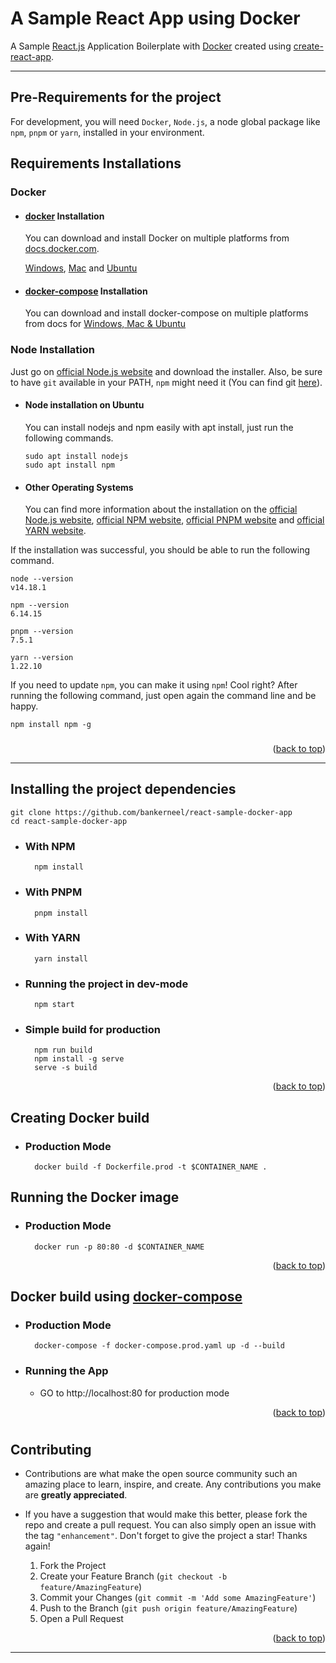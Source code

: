 # A Sample React App using Docker

A Sample [React.js](https://reactjs.org/) Application Boilerplate with [Docker](https://www.docker.com/) created using [create-react-app](https://create-react-app.dev/).

---

## Pre-Requirements for the project

For development, you will need `Docker`, `Node.js`, a node global package like `npm`, `pnpm` or `yarn`, installed in your environment.

## Requirements Installations

### Docker

- #### [docker](https://docker.com) Installation

  You can download and install Docker on multiple platforms from [docs.docker.com](https://docs.docker.com).

  [Windows](https://docs.docker.com/desktop/install/windows-install/),
  [Mac](https://docs.docker.com/desktop/install/mac-install/) and
  [Ubuntu](https://docs.docker.com/engine/install/ubuntu/)

- #### [docker-compose](https://docs.docker.com/compose/) Installation

  You can download and install docker-compose on multiple platforms from docs for [Windows, Mac & Ubuntu](https://docs.docker.com/compose/install/compose-desktop/)

### Node Installation

Just go on [official Node.js website](https://nodejs.org/) and download the installer.
Also, be sure to have `git` available in your PATH, `npm` might need it (You can find git [here](https://git-scm.com/)).

- #### Node installation on Ubuntu

  You can install nodejs and npm easily with apt install, just run the following commands.

      sudo apt install nodejs
      sudo apt install npm

- #### Other Operating Systems
  You can find more information about the installation on the [official Node.js website](https://nodejs.org/), [official NPM website](https://npmjs.org/), [official PNPM website](https://pnpm.io/installation) and [official YARN website](https://yarnpkg.com/getting-started).

If the installation was successful, you should be able to run the following command.

    node --version
    v14.18.1

    npm --version
    6.14.15

    pnpm --version
    7.5.1

    yarn --version
    1.22.10

If you need to update `npm`, you can make it using `npm`! Cool right? After running the following command, just open again the command line and be happy.

    npm install npm -g

###

<p align="right">(<a href="#top">back to top</a>)</p>

---

## Installing the project dependencies

    git clone https://github.com/bankerneel/react-sample-docker-app
    cd react-sample-docker-app

- ### With NPM

        npm install

- ### With PNPM

        pnpm install

- ### With YARN

        yarn install

- ### Running the project in dev-mode

        npm start

- ### Simple build for production

        npm run build
        npm install -g serve
        serve -s build

<p align="right">(<a href="#top">back to top</a>)</p>

## Creating Docker build
- ### Production Mode

        docker build -f Dockerfile.prod -t $CONTAINER_NAME .

## Running the Docker image

- ### Production Mode

        docker run -p 80:80 -d $CONTAINER_NAME

<p align="right">(<a href="#top">back to top</a>)</p>

## Docker build using [docker-compose](https://docs.docker.com/compose/)

- ### Production Mode

        docker-compose -f docker-compose.prod.yaml up -d --build

- ### Running the App
  - GO to http://localhost:80 for production mode
  <p align="right">(<a href="#top">back to top</a>)</p>

#

<!-- CONTRIBUTING -->

## Contributing

- Contributions are what make the open source community such an amazing place to learn, inspire, and create. Any contributions you make are **greatly appreciated**.

- If you have a suggestion that would make this better, please fork the repo and create a pull request. You can also simply open an issue with the tag `"enhancement"`.
Don't forget to give the project a star! Thanks again!

    1. Fork the Project
    2. Create your Feature Branch (`git checkout -b feature/AmazingFeature`)
    3. Commit your Changes (`git commit -m 'Add some AmazingFeature'`)
    4. Push to the Branch (`git push origin feature/AmazingFeature`)
    5. Open a Pull Request

<p align="right">(<a href="#top">back to top</a>)</p>

---
